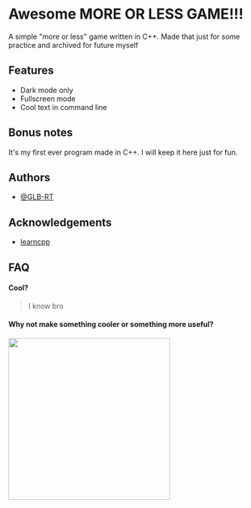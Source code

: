 # Awesome MORE OR LESS GAME!!!

A simple "more or less" game written in C++.
Made that just for some practice and archived for future myself


## Features
- Dark mode only
- Fullscreen mode
- Cool text in command line

## Bonus notes

It's my first ever program made in C++.
I will keep it here just for fun.

## Authors

- [@GLB-RT](https://github.com/GLB-RT)

## Acknowledgements

 - [learncpp](https://www.learncpp.com/)

## FAQ

#### Cool?

> I know bro

#### Why not make something cooler or something more useful?

<img src="https://ih1.redbubble.net/image.4987525800.8884/mp,840x830,matte,f8f8f8,t-pad,1000x1000,f8f8f8.u2.jpg" height="320" width="320"/>
